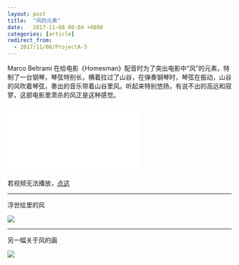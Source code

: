 ```yaml
---
layout: post
title:  "风的元素"
date:   2017-11-08 00:04 +0800
categories: [article]
redirect_from:
  - 2017/11/08/ProjectA-3
---
```


Marco Beltrami 在给电影《Homesman》配音时为了突出电影中“风”的元素，特制了一台钢琴，琴弦特别长，横着拉过了山谷，在弹奏钢琴时，琴弦在振动，山谷的风吹着琴弦，奏出的音乐带着山谷里风。听起来特别悠扬，有说不出的高远和寂寥，这部电影里肃杀的风正是这种感觉。

<div class="video">
  <iframe src="//player.bilibili.com/player.html?aid=16122929&cid=26311397&page=1" scrolling="no" border="0" frameborder="no" framespacing="0" allowfullscreen="true"> </iframe>
</div>

若视频无法播放，[点这](https://www.bilibili.com/video/av16122929/)

---



浮世绘里的风

![](http://wx4.sinaimg.cn/mw690/698f3196gy1g2wb3e1wi9j20j60d9djm.jpg)



---





另一幅关于风的画

![](http://wx1.sinaimg.cn/mw690/698f3196gy1g2wb3dyf29j20j60d1tdi.jpg)


